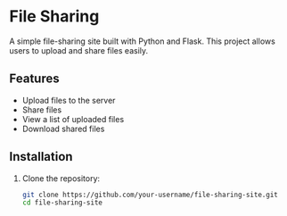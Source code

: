 # File Sharing 

A simple file-sharing site built with Python and Flask. This project allows users to upload and share files easily.

## Features

- Upload files to the server
- Share files
- View a list of uploaded files
- Download shared files


## Installation

1. Clone the repository:

   ```sh
   git clone https://github.com/your-username/file-sharing-site.git
   cd file-sharing-site
